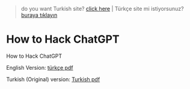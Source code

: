 > do you want Turkish site? [click here](READMETR.md) | Türkçe site mi istiyorsunuz? [buraya tıklayın](READMETR.md)

# How to Hack ChatGPT
How to Hack ChatGPT

English Version:
[türkçe pdf](How_To_Hack_ChatGPT?.pdf)

Turkish (Original) version:
[Turkish pdf](ChatGPT_Nasıl_Hacklenir?.pdf)
